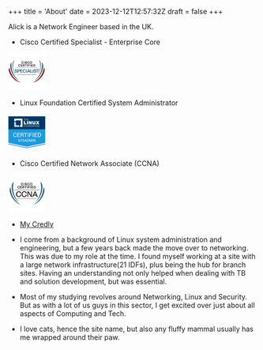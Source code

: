 +++
title = 'About'
date = 2023-12-12T12:57:32Z
draft = false
+++

Alick is a Network Engineer based in the UK.

- Cisco Certified Specialist - Enterprise Core

![Cisco Certified Specialist - Enterprise Core](encor-75x75.jpg)

- Linux Foundation Certified System Administrator

![Linux Foundation Certified System Administrator](lfcs-75x75.png)

- Cisco Certified Network Associate (CCNA)

![Cisco Certified Network Associate- CCNA ](ccna_sm.jpg)

- [My Credly](https://www.credly.com/users/alick-mitchell/badges)

- I come from a background of Linux system administration and engineering, but a few years back made the move over to networking. This was due to my role at the time. I found myself working at a site with a large network infrastructure(21 IDFs), plus being the hub for branch sites. Having an understanding not only helped when dealing with TB and solution development, but was essential.

- Most of my studying revolves around Networking, Linux and Security. But as with a lot of us guys in this sector, I get excited over just about all aspects of Computing and Tech.

- I love cats, hence the site name, but also any fluffy mammal usually has me wrapped around their paw.

